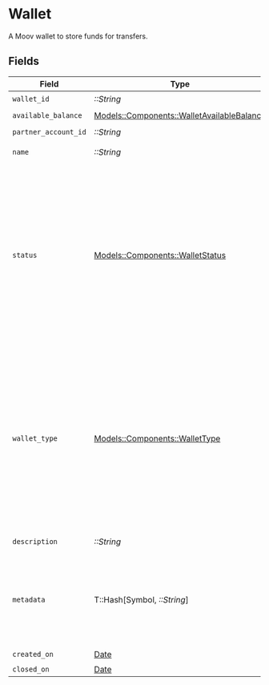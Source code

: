 # Wallet

A Moov wallet to store funds for transfers.


## Fields

| Field                                                                                                                                                                                                                | Type                                                                                                                                                                                                                 | Required                                                                                                                                                                                                             | Description                                                                                                                                                                                                          | Example                                                                                                                                                                                                              |
| -------------------------------------------------------------------------------------------------------------------------------------------------------------------------------------------------------------------- | -------------------------------------------------------------------------------------------------------------------------------------------------------------------------------------------------------------------- | -------------------------------------------------------------------------------------------------------------------------------------------------------------------------------------------------------------------- | -------------------------------------------------------------------------------------------------------------------------------------------------------------------------------------------------------------------- | -------------------------------------------------------------------------------------------------------------------------------------------------------------------------------------------------------------------- |
| `wallet_id`                                                                                                                                                                                                          | *::String*                                                                                                                                                                                                           | :heavy_check_mark:                                                                                                                                                                                                   | N/A                                                                                                                                                                                                                  |                                                                                                                                                                                                                      |
| `available_balance`                                                                                                                                                                                                  | [Models::Components::WalletAvailableBalance](../../models/shared/walletavailablebalance.md)                                                                                                                          | :heavy_check_mark:                                                                                                                                                                                                   | N/A                                                                                                                                                                                                                  |                                                                                                                                                                                                                      |
| `partner_account_id`                                                                                                                                                                                                 | *::String*                                                                                                                                                                                                           | :heavy_check_mark:                                                                                                                                                                                                   | N/A                                                                                                                                                                                                                  |                                                                                                                                                                                                                      |
| `name`                                                                                                                                                                                                               | *::String*                                                                                                                                                                                                           | :heavy_check_mark:                                                                                                                                                                                                   | Name of the wallet                                                                                                                                                                                                   |                                                                                                                                                                                                                      |
| `status`                                                                                                                                                                                                             | [Models::Components::WalletStatus](../../models/shared/walletstatus.md)                                                                                                                                              | :heavy_check_mark:                                                                                                                                                                                                   | Status of a wallet.<br/>  - `active`: The wallet is available for use and has an enabled payment method.<br/>  - `closed`: The wallet is no longer active and the corresponding payment method has been disabled.    |                                                                                                                                                                                                                      |
| `wallet_type`                                                                                                                                                                                                        | [Models::Components::WalletType](../../models/shared/wallettype.md)                                                                                                                                                  | :heavy_check_mark:                                                                                                                                                                                                   | Type of a wallet.<br/>  - `default`: The system-generated wallet automatically created when an account is granted the wallet capability.<br/>  - `general`: An additional, user-defined wallet created via API or Dashboard. |                                                                                                                                                                                                                      |
| `description`                                                                                                                                                                                                        | *::String*                                                                                                                                                                                                           | :heavy_check_mark:                                                                                                                                                                                                   | Description of the wallet                                                                                                                                                                                            |                                                                                                                                                                                                                      |
| `metadata`                                                                                                                                                                                                           | T::Hash[Symbol, *::String*]                                                                                                                                                                                          | :heavy_minus_sign:                                                                                                                                                                                                   | Free-form key-value pair list. Useful for storing information that is not captured elsewhere.                                                                                                                        | {<br/>"optional": "metadata"<br/>}                                                                                                                                                                                   |
| `created_on`                                                                                                                                                                                                         | [Date](https://ruby-doc.org/stdlib-2.6.1/libdoc/date/rdoc/Date.html)                                                                                                                                                 | :heavy_check_mark:                                                                                                                                                                                                   | N/A                                                                                                                                                                                                                  |                                                                                                                                                                                                                      |
| `closed_on`                                                                                                                                                                                                          | [Date](https://ruby-doc.org/stdlib-2.6.1/libdoc/date/rdoc/Date.html)                                                                                                                                                 | :heavy_minus_sign:                                                                                                                                                                                                   | N/A                                                                                                                                                                                                                  |                                                                                                                                                                                                                      |